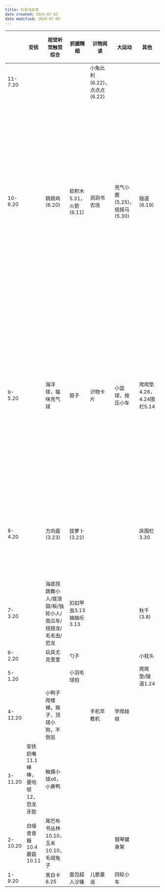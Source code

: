 ```yaml
---
title: 玩具与绘本
date created: 2024-07-03
date modified: 2024-07-05
---
```


|         | 安抚                                 | 视觉听觉触觉综合                                            | 抓握精细               | 识物阅读                     | 大运动                       | 其他                     | 他人用品，大致                                                                               |
| ------- | ------------------------------------ | ----------------------------------------------------------- | ---------------------- | ---------------------------- | ---------------------------- | ------------------------ | -------------------------------------------------------------------------------------------- |
| 11-7.20 |                                      |                                                             |                        | 小兔比利(6.22)，点点点(6.22) |                              |                          |                                                                                              |
| 10-6.20 |                                      | 跳跳鸡(6.20)                                                | 软积木5.31，火箭(6.11) | 洞洞书农场                   | 充气小鹿(5.25)，摇摇马(5.30) | 隧道(6.19)               | 温度计，体重秤，耳机盒，眼镜，拉链，手表，手机，键盘，鼠标，抽屉及内容，口水巾，架子，凳子腿 |
| 9-5.20  |                                      | 海洋球，猫咪充气球                                          | 扇子                   | 识物卡片                     | 小篮球，按压小车             | 爬爬垫4.28，4.24围栏5.14 | 喷瓶，眼药水，洗鼻器，梳子，台历，辅食书，相册，钢琴，吉他，手链，圆盘，筷子，奖牌           |
| 8-4.20  |                                      | 方向盘(3.23)                                                | 拔萝卜(3.22)           |                              |                              | 床围栏3.30               | 镜子，开关，音箱，监视器，卡片，水龙头                                                       |
| 7-3.20  |                                      | 海底捞跳舞小人/拨浪鼓/板/独轮小人/南瓜车/扭扭龙/毛毛虫/恐龙 | 扣扣甲虫3.13抽抽乐3.13 |                              |                              | 秋千(3.8)                |                                                                                              |
| 6-2.20  |                                      | 玩具尤克里里                                                | 勺子                   |                              |                              | 小枕头                   |                                                                                              |
| 5-1.20  |                                      |                                                             | 小羽毛球拍             |                              |                              | 爬爬垫/隧道1.24          |                                                                                              |
| 4-12.20 |                                      | 小鸭子爬楼梯，猴子，顶球小狗，不倒翁                        |                        | 手机早教机                   | 学爬娃娃                     |                          |                                                                                              |
| 3-11.20 | 安抚奶嘴11.1棒棒，曼哈顿12，恐龙牙胶 | 触摸小球x6，小黄鸭                                          |                        |                              |                              |                          |                                                                                              |
| 2-10.20 | 白噪音音箱10.4蘑菇10.11              | 尾巴布书丛林10.10，玉米10.10，毛绒兔子                      |                        |                              | 钢琴健身架                   |                          |                                                                                              |
| 1-9.20  |                                      | 黑白卡8.25                                                  | 面包超人沙锤           | 儿歌童谣                     | 四轮小车                     |                          |                                                                                              |
